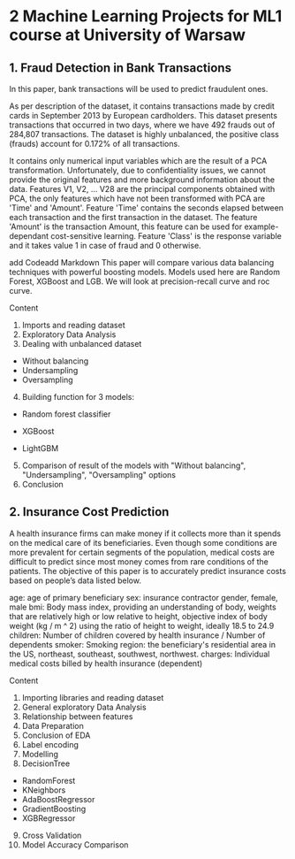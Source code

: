 # 2 Machine Learning Projects for ML1 course at University of Warsaw

## 1. Fraud Detection in Bank Transactions


In this paper, bank transactions will be used to predict fraudulent ones.

As per description of the dataset, it contains transactions made by credit cards in September 2013 by European cardholders. This dataset presents transactions that occurred in two days, where we have 492 frauds out of 284,807 transactions. The dataset is highly unbalanced, the positive class (frauds) account for 0.172% of all transactions.

It contains only numerical input variables which are the result of a PCA transformation. Unfortunately, due to confidentiality issues, we cannot provide the original features and more background information about the data. Features V1, V2, … V28 are the principal components obtained with PCA, the only features which have not been transformed with PCA are 'Time' and 'Amount'. Feature 'Time' contains the seconds elapsed between each transaction and the first transaction in the dataset. The feature 'Amount' is the transaction Amount, this feature can be used for example-dependant cost-sensitive learning. Feature 'Class' is the response variable and it takes value 1 in case of fraud and 0 otherwise.

add Codeadd Markdown
This paper will compare various data balancing techniques with powerful boosting models. Models used here are Random Forest, XGBoost and LGB. We will look at precision-recall curve and roc curve.


Content
1. Imports and reading dataset
2. Exploratory Data Analysis
3. Dealing with unbalanced dataset
- Without balancing
- Undersampling
- Oversampling

4. Building function for 3 models:

  - Random forest classifier

  - XGBoost

  - LightGBM

5. Comparison of result of the models with "Without balancing", "Undersampling", "Oversampling" options
6. Conclusion





## 2. Insurance Cost Prediction

A health insurance firms can make money if it collects more than it spends on the medical care of its beneficiaries. Even though some conditions are more prevalent for certain segments of the population, medical costs are difficult to predict since most money comes from rare conditions of the patients. The objective of this paper is to accurately predict insurance costs based on people’s data listed below.

age: age of primary beneficiary
sex: insurance contractor gender, female, male
bmi: Body mass index, providing an understanding of body, weights that are relatively high or low relative to height, objective index of body weight (kg / m ^ 2) using the ratio of height to weight, ideally 18.5 to 24.9
children: Number of children covered by health insurance / Number of dependents
smoker: Smoking
region: the beneficiary's residential area in the US, northeast, southeast, southwest, northwest.
charges: Individual medical costs billed by health insurance (dependent)

Content
1. Importing libraries and reading dataset
2. General exploratory Data Analysis
3. Relationship between features
4. Data Preparation
5. Conclusion of EDA
6. Label encoding
7. Modelling
8. DecisionTree
  - RandomForest
  - KNeighbors
  - AdaBoostRegressor
  - GradientBoosting
  - XGBRegressor
9. Cross Validation
10. Model Accuracy Comparison
